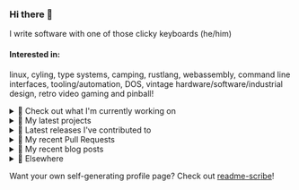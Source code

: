 ### Hi there 👋

I write software with one of those clicky keyboards (he/him)

#### Interested in:
linux, cyling, type systems, camping, rustlang, webassembly, command line interfaces, tooling/automation, DOS, vintage hardware/software/industrial design, retro video gaming and pinball!
<details><summary>👀 Check out what I'm currently working on</summary><br />

- [MetaMask/metamask-mobile](https://github.com/MetaMask/metamask-mobile) - Mobile web browser providing access to websites that use the Ethereum blockchain (3 days ago)
- [rickycodes/win98config](https://github.com/rickycodes/win98config) -  (4 days ago)
- [MetaMask/action-publish-release](https://github.com/MetaMask/action-publish-release) -  (5 days ago)
- [MetaMask/controllers](https://github.com/MetaMask/controllers) - Collection of platform-agnostic modules for creating secure data models for cryptocurrency wallets (6 days ago)
- [MetaMask/action-create-release-pr](https://github.com/MetaMask/action-create-release-pr) -  (1 week ago)
</details>

<details><summary>🌱 My latest projects</summary><br />

- [rickycodes/win98config](https://github.com/rickycodes/win98config) - 
- [rickycodes/kitties](https://github.com/rickycodes/kitties) - micro site to browse CryptoKitties
- [rickycodes/pve-no-subscription](https://github.com/rickycodes/pve-no-subscription) - Proxmox VE No-Subscription Removal
- [rickycodes/ftse-rs](https://github.com/rickycodes/ftse-rs) - scrape and filter hl.co.uk market summaries
- [rickycodes/card](https://github.com/rickycodes/card) - npx business card built with rust targeting wasm
</details>

<details><summary>🔭 Latest releases I've contributed to</summary><br />

- [MetaMask/metamask-extension](https://github.com/MetaMask/metamask-extension) ([v10.21.2](https://github.com/MetaMask/metamask-extension/releases/tag/v10.21.2), today) - :globe_with_meridians: :electric_plug: The MetaMask browser extension enables browsing Ethereum blockchain enabled websites
- [MetaMask/snaps-monorepo](https://github.com/MetaMask/snaps-monorepo) ([v0.23.0](https://github.com/MetaMask/snaps-monorepo/releases/tag/v0.23.0), today) - Monorepo for Snaps dependencies.
- [MetaMask/action-create-release-pr](https://github.com/MetaMask/action-create-release-pr) ([v1.4.3](https://github.com/MetaMask/action-create-release-pr/releases/tag/v1.4.3), 1 week ago) - 
- [MetaMask/action-require-additional-reviewer](https://github.com/MetaMask/action-require-additional-reviewer) ([v1.0.5](https://github.com/MetaMask/action-require-additional-reviewer/releases/tag/v1.0.5), 1 week ago) - A GitHub Action that can be used to require additional reviewers of automatically created Pull Requests.
- [MetaMask/action-publish-release](https://github.com/MetaMask/action-publish-release) ([v2.0.2](https://github.com/MetaMask/action-publish-release/releases/tag/v2.0.2), 1 week ago) - 
</details>

<details><summary>🔨 My recent Pull Requests</summary><br />

- [Feature/slack announce](https://github.com/MetaMask/action-npm-publish/pull/9) on [MetaMask/action-npm-publish](https://github.com/MetaMask/action-npm-publish) (4 days ago)
- [Bump actions](https://github.com/MetaMask/controllers/pull/946) on [MetaMask/controllers](https://github.com/MetaMask/controllers) (1 week ago)
- [Bump `@actions/core`](https://github.com/MetaMask/action-create-release-pr/pull/102) on [MetaMask/action-create-release-pr](https://github.com/MetaMask/action-create-release-pr) (1 week ago)
- [Remove `set-output`](https://github.com/MetaMask/action-publish-release/pull/55) on [MetaMask/action-publish-release](https://github.com/MetaMask/action-publish-release) (1 week ago)
- [Remove `set-output`](https://github.com/MetaMask/action-require-additional-reviewer/pull/49) on [MetaMask/action-require-additional-reviewer](https://github.com/MetaMask/action-require-additional-reviewer) (1 week ago)
</details>

<details><summary>📜 My recent blog posts</summary><br />

- [Publishing my Website to the peer-to-peer Web](//ricky.codes/blog/posts/publishing-to-the-peer-to-peer-web/) (4 years ago)
</details>

<details><summary>🔗 Elsewhere</summary><br />

- Web: https://ricky.codes
- Twitter: https://twitter.com/rickycodes
- Blog: https://ricky.codes/blog
</details>

Want your own self-generating profile page? Check out [readme-scribe](https://github.com/muesli/readme-scribe)!

